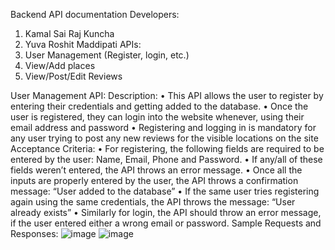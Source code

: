 Backend API documentation
Developers:
1. Kamal Sai Raj Kuncha
2. Yuva Roshit Maddipati
APIs: 
1.	User Management (Register, login, etc.)
2.	View/Add places
3.	View/Post/Edit Reviews

User Management API:
Description:
•	This API allows the user to register by entering their credentials and getting added to the database.
•	Once the user is registered, they can login into the website whenever, using their email address and password
•	Registering and logging in is mandatory for any user trying to post any new reviews for the visible locations on the site
Acceptance Criteria:
•	For registering, the following fields are required to be entered by the user: Name, Email, Phone and Password.
•	If any/all of these fields weren’t entered, the API throws an error message.
•	Once all the inputs are properly entered by the user, the API throws a confirmation message: “User added to the database”
•	If the same user tries registering again using the same credentials, the API throws the message: “User already exists”
•	Similarly for login, the API should throw an error message, if the user entered either a wrong email or password.
Sample Requests and Responses:
![image](https://user-images.githubusercontent.com/38933993/163862284-5f819808-3189-43fc-b5ba-0c8350378ad3.png)
![image](https://user-images.githubusercontent.com/38933993/163862304-33e669b8-bafc-4eda-8bc5-979d03c10cbe.png)


